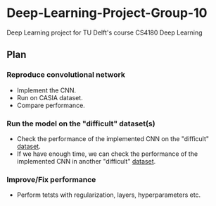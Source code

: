 # Deep-Learning-Project-Group-10
Deep Learning project for TU Delft's course CS4180 Deep Learning


## Plan

### Reproduce convolutional network
* Implement the CNN.
* Run on CASIA dataset.
* Compare performance.

### Run the model on the "difficult" dataset(s)
* Check the performance of the implemented CNN on the "difficult" [dataset](http://www.diid.unipa.it/cvip/?page_id=48#CMFD).
* If we have enough time, we can check the performance of the implemented CNN in another "difficult" [dataset](http://ifc.recod.ic.unicamp.br/fc.website/index.py?sec=5).


### Improve/Fix performance
* Perform tetsts with regularization, layers, hyperparameters etc.

